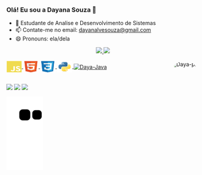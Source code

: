 ### Olá! Eu sou a Dayana Souza 💜

- 🌱 Estudante de Analise e Desenvolvimento de Sistemas
- 📫 Contate-me no email: dayanalvesouza@gmail.com
- 😄 Pronouns: ela/dela

<div align="center">
  <a href="https://github.com/dayasouza">
  <img height="180em" src="https://github-readme-stats.vercel.app/api?username=dayasouza&show_icons=true&theme=radical&include_all_commits=true&count_private=true"/>
  <img height="140em" src="https://github-readme-stats.vercel.app/api/top-langs/?username=dayasouza&layout=compact&langs_count=7&theme=radical"/>
</div>

<div style="display: inline_block"><br>
  <img align="center" alt="Daya-Js" height="30" width="40" src="https://raw.githubusercontent.com/devicons/devicon/master/icons/javascript/javascript-plain.svg">
  <img align="center" alt="Daya-HTML" height="30" width="40" src="https://raw.githubusercontent.com/devicons/devicon/master/icons/html5/html5-original.svg">
  <img align="center" alt="Daya-CSS" height="30" width="40" src="https://raw.githubusercontent.com/devicons/devicon/master/icons/css3/css3-original.svg">
  <img align="center" alt="Daya-Python" height="30" width="40" src="https://raw.githubusercontent.com/devicons/devicon/master/icons/python/python-original.svg">
  <img align="center" alt="Daya-Java" height="30" width="40" src="https://cdn.jsdelivr.net/gh/devicons/devicon/icons/java/java-original-wordmark.svg">
  <img align="right" alt="Daya-pic" height="150" style="border-radius:50px;" src="https://blogger.googleusercontent.com/img/a/AVvXsEg809PRo6_mcJVuZ4UUTlItkjyHDwNtkAu1Ptv4w_3D49lJ5QPod5dlQ1HW4mOjxBLfvbYKiR2Nm3_Okt94m8K3iMU_gyaiZv57A5JNLasBJuUrCOies932iisPtssTpyBmpDw_uJe8BFtCUPzg4-a9G17qI2juC5Axe2JETxT68FiATwk9657P0PRm">
</div>
  
  ##
  
  <div> 
  <a href="https://instagram.com/dayana_alves_souza" target="_blank"><img src="https://img.shields.io/badge/-Instagram-%23E4405F?style=for-the-badge&logo=instagram&logoColor=white" target="_blank"></a>
 	<a href = "mailto:dayanalvesouza@gmail.com"><img src="https://img.shields.io/badge/Gmail-D14836?style=for-the-badge&logo=gmail&logoColor=white"></a>
  <a href="https://www.linkedin.com/in/dayanalvesouza/" target="_blank"><img src="https://img.shields.io/badge/-LinkedIn-%230077B5?style=for-the-badge&logo=linkedin&logoColor=white" target="_blank"></a> 
 
  ![Snake animation](https://github.com/rafaballerini/rafaballerini/blob/output/github-contribution-grid-snake.svg)
 
</div>
